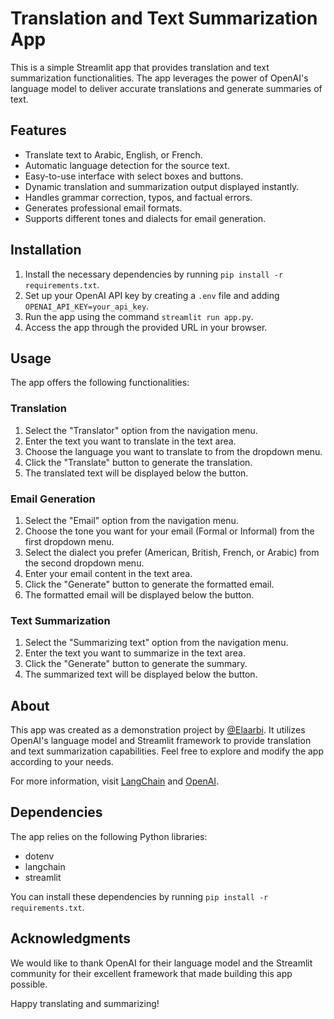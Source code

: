 # Translation and Text Summarization App

This is a simple Streamlit app that provides translation and text summarization functionalities. The app leverages the power of OpenAI's language model to deliver accurate translations and generate summaries of text.

## Features

- Translate text to Arabic, English, or French.
- Automatic language detection for the source text.
- Easy-to-use interface with select boxes and buttons.
- Dynamic translation and summarization output displayed instantly.
- Handles grammar correction, typos, and factual errors.
- Generates professional email formats.
- Supports different tones and dialects for email generation.

## Installation

1. Install the necessary dependencies by running `pip install -r requirements.txt`.
2. Set up your OpenAI API key by creating a `.env` file and adding `OPENAI_API_KEY=your_api_key`.
3. Run the app using the command `streamlit run app.py`.
4. Access the app through the provided URL in your browser.

## Usage

The app offers the following functionalities:

### Translation

1. Select the "Translator" option from the navigation menu.
2. Enter the text you want to translate in the text area.
3. Choose the language you want to translate to from the dropdown menu.
4. Click the "Translate" button to generate the translation.
5. The translated text will be displayed below the button.

### Email Generation

1. Select the "Email" option from the navigation menu.
2. Choose the tone you want for your email (Formal or Informal) from the first dropdown menu.
3. Select the dialect you prefer (American, British, French, or Arabic) from the second dropdown menu.
4. Enter your email content in the text area.
5. Click the "Generate" button to generate the formatted email.
6. The formatted email will be displayed below the button.

### Text Summarization

1. Select the "Summarizing text" option from the navigation menu.
2. Enter the text you want to summarize in the text area.
3. Click the "Generate" button to generate the summary.
4. The summarized text will be displayed below the button.

## About

This app was created as a demonstration project by [@Elaarbi](mailto:bdabve@gmail.com). It utilizes OpenAI's language model and Streamlit framework to provide translation and text summarization capabilities. Feel free to explore and modify the app according to your needs.

For more information, visit [LangChain](https://langchain.com/) and [OpenAI](https://openai.com).

## Dependencies

The app relies on the following Python libraries:

- dotenv
- langchain
- streamlit

You can install these dependencies by running `pip install -r requirements.txt`.

## Acknowledgments

We would like to thank OpenAI for their language model and the Streamlit community for their excellent framework that made building this app possible.

Happy translating and summarizing!
